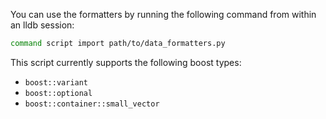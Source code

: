 You can use the formatters by running the following command from within an lldb session:

```bash
command script import path/to/data_formatters.py
```

This script currently supports the following boost types:
* `boost::variant`
* `boost::optional`
* `boost::container::small_vector`